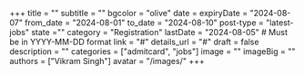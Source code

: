 +++
title = ""
subtitle = ""
bgcolor = "olive"
date = 
expiryDate = "2024-08-07"
from_date = "2024-08-01"
to_date = "2024-08-10"
post-type = "latest-jobs"
state =""
category = "Registration"
lastDate = "2024-08-05"  # Must be in YYYY-MM-DD format
link = "#"
details_url = "#"
draft = false
description = ""
categories = ["admitcard", "jobs"]
image = ""
imageBig = ""
authors = ["Vikram Singh"]
avatar = "/images/"
+++
